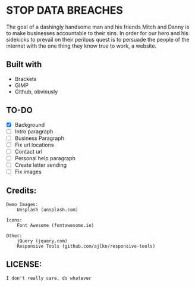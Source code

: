 # STOP DATA BREACHES

The goal of a dashingly handsome man and his friends Mitch and Danny is to make businesses accountable to their sins.
In order for our hero and his sidekicks to prevail on their perilous quest is to persuade the people of the internet with the one thing they know true to work, a website.

## Built with

+ Brackets
+ GIMP
+ Github, obviously

## TO-DO

- [x] Background
- [ ] Intro paragraph
- [ ] Business Paragraph
- [ ] Fix url locations
- [ ] Contact url
- [ ] Personal help paragraph
- [ ] Create letter sending
- [ ] Fix images

## Credits:

	Demo Images:
		Unsplash (unsplash.com)

	Icons:
		Font Awesome (fontawesome.io)

	Other:
		jQuery (jquery.com)
		Responsive Tools (github.com/ajlkn/responsive-tools)

## LICENSE:
	I don't really care, do whatever
